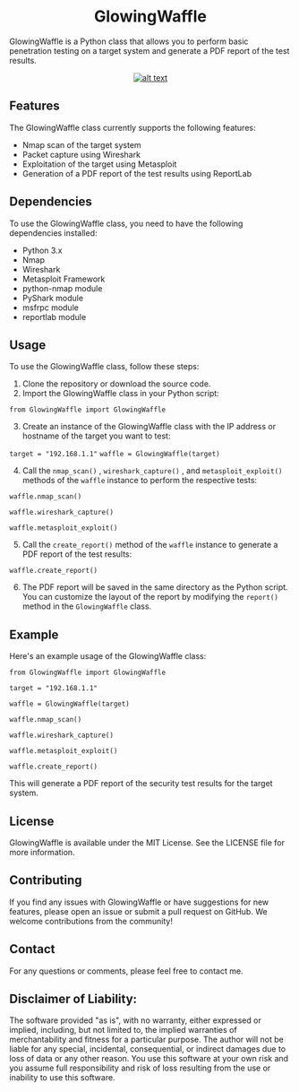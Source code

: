 <h1 align="center">
   GlowingWaffle
   </h1>
 GlowingWaffle is a Python class that allows you to perform basic penetration testing on a target system and generate a PDF report of the test results.
 <p align="center">
     <a href="https://github.com/VincentNeemie/GlowingWaffle">
      <img src="https://repository-images.githubusercontent.com/642096176/7166164b-a3ba-4408-9d4a-12c919b478d7" alt="alt text">
     </a>
   </p>
   
 ## Features
 The GlowingWaffle class currently supports the following features:
- Nmap scan of the target system
- Packet capture using Wireshark
- Exploitation of the target using Metasploit
- Generation of a PDF report of the test results using ReportLab
 ## Dependencies
 To use the GlowingWaffle class, you need to have the following dependencies installed:
- Python 3.x
- Nmap
- Wireshark
- Metasploit Framework
- python-nmap module
- PyShark module
- msfrpc module
- reportlab module
 ## Usage
 To use the GlowingWaffle class, follow these steps:
 
1. Clone the repository or download the source code.
2. Import the GlowingWaffle class in your Python script:

`from GlowingWaffle import GlowingWaffle`

3. Create an instance of the GlowingWaffle class with the IP address or hostname of the target you want to test:

`target = "192.168.1.1"`
`waffle = GlowingWaffle(target)`

4. Call the  `nmap_scan()` ,  `wireshark_capture()` , and  `metasploit_exploit()`  methods of the  `waffle`  instance to perform the respective tests:

`waffle.nmap_scan()`

`waffle.wireshark_capture()`

`waffle.metasploit_exploit()`

5. Call the  `create_report()`  method of the  `waffle`  instance to generate a PDF report of the test results:
 
`waffle.create_report()`

6. The PDF report will be saved in the same directory as the Python script. You can customize the layout of the report by modifying the  `report()`  method in the  `GlowingWaffle`  class.
 ## Example
 Here's an example usage of the GlowingWaffle class:

`from GlowingWaffle import GlowingWaffle`

`target = "192.168.1.1"`

`waffle = GlowingWaffle(target)`

`waffle.nmap_scan()`

`waffle.wireshark_capture()`

`waffle.metasploit_exploit()`

`waffle.create_report()`

 
This will generate a PDF report of the security test results for the target system.
 ## License
 GlowingWaffle is available under the MIT License. See the LICENSE file for more information.
 ## Contributing
 If you find any issues with GlowingWaffle or have suggestions for new features, please open an issue or submit a pull request on GitHub. We welcome contributions from the community!
 ## Contact
 For any questions or comments, please feel free to contact me.

 ## Disclaimer of Liability:
The software provided "as is", with no warranty, either expressed or implied, including, but not limited to, the implied warranties of merchantability and fitness for a particular purpose. The author will not be liable for any special, incidental, consequential, or indirect damages due to loss of data or any other reason. You use this software at your own risk and you assume full responsibility and risk of loss resulting from the use or inability to use this software.
